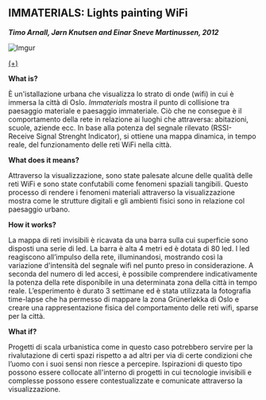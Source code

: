 ## IMMATERIALS: Lights painting WiFi ##
**_Timo Arnall, Jørn Knutsen and Einar Sneve Martinussen, 2012_**

![Imgur](http://i.imgur.com/kccJrGA.jpg)

[(+)](https://vimeo.com/20412632)

**What is?**

È un'istallazione urbana che visualizza lo strato di onde (wifi) in cui è immersa la città di Oslo. _Immaterials_ mostra il punto di collisione tra paesaggio materiale e paesaggio immateriale. Ciò che ne consegue è il comportamento della rete in relazione ai luoghi che attraversa: abitazioni, scuole, aziende ecc. In base alla potenza del segnale rilevato (RSSI- Receive Signal Strenght Indicator), si ottiene una mappa dinamica, in tempo reale, del funzionamento delle reti WiFi nella città.

**What does it means?**

Attraverso la visualizzazione, sono state palesate alcune delle qualità delle reti WiFi e sono state confutabili come fenomeni spaziali tangibili. Questo processo di rendere i fenomeni materiali attraverso la visualizzazione mostra come le strutture digitali e gli ambienti fisici sono in relazione col paesaggio urbano.

**How it works?**

La mappa di reti invisibili è ricavata da una barra sulla cui superficie sono disposti una serie di led.
La barra è alta 4 metri ed è dotata di 80 led. I led reagiscono all’impulso della rete, illuminandosi, mostrando così la variazione d'intensità del segnale wifi nel punto preso in considerazione. A seconda del numero di led accesi, è possibile comprendere indicativamente la potenza della rete disponibile in una determinata zona della città in tempo reale. 
L’esperimento è durato 3 settimane ed è stata utilizzata la fotografia time-lapse che ha permesso di mappare la zona Grünerløkka di Oslo e creare una rappresentazione fisica del comportamento delle reti wifi, sparse per la città.

**What if?**

Progetti di scala urbanistica come in questo caso potrebbero servire per la rivalutazione di certi spazi rispetto a 
ad altri per via di certe condizioni che l’uomo con i suoi sensi non riesce a percepire. Ispirazioni di questo tipo possono essere collocate all'interno di progetti in cui tecnologie invisibili e complesse possono essere contestualizzate e comunicate attraverso la visualizzazione.
